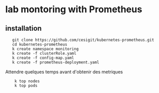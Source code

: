 # lab montoring with Prometheus
## installation 
```shell script
   git clone https://github.com/cesigit/kubernetes-prometheus.git
   cd kubernetes-prometheus
   k create namespace monitoring
   k create -f clusterRole.yaml
   k create -f config-map.yaml 
   k create -f prometheus-deployment.yaml 
```
Attendre quelques temps avant d'obtenir des metriques  
```shell script
    k top nodes 
    k top pods 
``` 
 